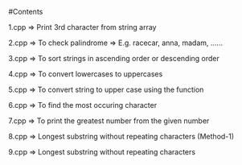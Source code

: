 #Contents

1.cpp => Print 3rd character from string array

2.cpp => To check palindrome => E.g. racecar, anna, madam, ......

3.cpp => To sort strings in ascending order or descending order

4.cpp => To convert lowercases to uppercases

5.cpp => To convert string to upper case using the function

6.cpp => To find the most occuring character

7.cpp => To print the greatest number from the given number

8.cpp => Longest substring without repeating characters (Method-1)

9.cpp => Longest substring without repeating characters
